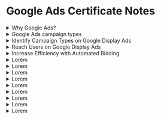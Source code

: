 # Google Ads Certificate Notes

<details><summary>Why Google Ads?</summary>
  
Google Ads provides access to a broad range of advertising products designed to help you reach customers. To help you grow your business, Google Ads is built around three principles: relevance, control, and results.
  
  - Relevance: Google Ads helps you connect with the right people, at the right time, with the right message. Your ads can appear on Google Search, YouTube, and more, just when someone is looking for products or services like yours. You can also customize options, such as keywords and location, to get in front of the most relevant customers.
  - Control: Google Ads gives you complete control over your budget. You choose how much to spend per month, per day, and per ad. Based on your settings, Google Ads uses a lightning-fast auction to determine which ad to show. If you want to change your strategy, you can easily adjust your ad, modify your budget, or pause and restart a campaign.
  - Results: Pay only for results, like clicks to your website or calls to your business. Our measurement tools make it easy to see how your site, apps, and ads are performing. Plus, smart technology lets you create, manage, and optimize your campaigns so you can get the most out of your investment.
  
#### Advance your business goals
Your advertising campaigns should center around the objectives you have for your business. 
  - Drive sales: Grow online, in-app, in-person, and over-the-phone sales.
  - Get leads: Boost conversions by encouraging people to take action.
  - Increase website visits: Get the right people to visit your website.
  - Influence consideration: Encourage people to explore your products and services.
  - Build awareness: Reach a broad audience and maximize exposure.
  - Promote your app: Increase installs and interactions with your app.
  
</details>

<details><summary>Google Ads campaign types</summary>
Advertising with Google Ads starts with creating a campaign based on your business objectives. Each campaign type determines where your ads appear and the format in which those ads are displayed. 
  
#### Search
Search ads appear next to Google search results and on other Google partner sites, like YouTube, when people look for businesses like yours. With a Search campaign, you can make sure potential customers notice your brand, consider your products, and take action.
  
#### Display
Google Display ads can appear across a network of more than two million sites and apps, reaching 90% of people on the internet. Your ads get matched to content related to your business or to your customers' interests. Use a Display campaign to increase exposure and reach audiences with specific interests across the web.
  
#### Video
With Video ads, you can reach the right audience at scale and capture their attention. Show your ads on their own or within other streaming video content on YouTube and across Google’s network of websites and apps. Only pay when people choose to watch your ad. Video campaigns help you bring your business’s story to life. They engage customers in different ways, like showing ads before their favorite music video or while they're researching an upcoming purchase.
  
#### Shopping
Shopping ads appear on Google Shopping next to search results and near text and responsive ads. Shopping ads promote your products by giving consumers detailed information about what you're selling before they even select your ad. Use a Shopping campaign to advertise your online and local inventory, boost traffic to your website or local store, and find better-qualified leads.
  
#### App
After a simple setup process, App campaigns run ads across Google’s largest properties, including Search, Play, and YouTube, as well as thousands of mobile sites and apps. Your ads and bids are automatically adjusted to get the most downloads. Just add a few lines of text, a bid, and some assets, and the rest is optimized to help customers find you. With an App campaign, you can increase engagement, app installs, and even in-app actions, like signing up for a newsletter or ordering a product.

#### Specialized campaign types
Google Ads can help you meet those goals through specialized campaign types.
  - Local campaigns help you drive important offline metrics — like store visits or in-store sales — by advertising on multiple platforms. It can optimize how your ads appear on Search, Maps, Display, and YouTube to maximize your offline performance.
  - Hotel campaigns
  - With Discovery campaigns, you can easily engage customers across Google’s most popular properties with a variety of rich, unique ad formats. Reach your users across the YouTube Home Feed, Gmail, and Google’s Discover Feed — all with one campaign.
  
#### Optimize your campaign
While the campaign type you choose determines where users see your ads, you can customize plenty of features to make sure you engage the most meaningful audiences, wherever they are.
  - Device targeting: Reach your customers on any device, including desktops, tablets, and smartphones.
  - Locations and language targeting: Your campaign’s ads are eligible to show to customers in particular locations, or to customers who've chosen your selected language as their browser’s language setting.
  - Bidding and budget settings: Your bid strategy controls how you pay for users to interact with your ads. Your bid limit is the most that you’ll pay per click for ads in an ad group, and your budget is the average amount that you’re comfortable spending each day on your campaign. The budget that you choose is entirely up to you, and you can adjust it at any time. 
  - Ad extensions: Include even more information with your ads, such as location details, links to pages on your website, and your phone number.
</details>

<details><summary>Identify Campaign Types on Google Display Ads</summary>

#### Display advertising on Google Display ads
  
With Google Display ads as your advertising ally, you can reach over 90% of global internet users across more than three million apps and websites. This kind of reach allows you to learn about consumer behavior, identify valuable audiences, and engage with those audiences quickly and often.

#### What's the value of Google Display ads?
Google Display ads helps you deliver relevant advertising as people browse the web. It connects your business with your customers — future and existing. With a variety of bidding options, popular ad formats, and transparency into performance, Google Display ads drives results every day for thousands of advertisers around the world. 
  
  - Powerful intent signals: Google harnesses best-in-class intent signals to place ads against the most relevant content, driving your marketing results. Google intent signals and machine learning enable greater relevance to achieve your desired outcome, at scale.
    - Google analyzes user activity across our owned and operated properties and over three million website and app partners to generate a clear understanding of user preferences.
    - Google uses advanced machine learning capabilities to bring best-in-class automation, bidding, and targeting to reach users at just the right moment.
    - Unique insights across over three million websites and apps including access to six properties with over one billion users. Reach users in the moments that matter.

  - Massive scale: Run your ads and connect with your audience through Gmail, YouTube, and millions of other websites.
  - Measurable performance: Maximize results with Google Display ads' measurable performance.
  - Easy campaign set up: Google Display ads will bring you the features and options that are relevant to what you want to accomplish.

#### Display campaign types
There are two campaign types for you to choose from — Smart and Standard.

  - Smart Display campaigns are a campaign type that uses full automation. It bundles together all the pillars of successful Display campaigns and accesses the best of Google’s machine learning capabilities to optimize and automate nearly all aspects of your Display campaigns. You provide a few inputs: what your ads will say, images you want to use, daily budget, and cost-per-acquisition (CPA) performance targets. Google will mix and match your ads at scale. 
    - To be eligible to set up a Smart Display campaign, you need to have gotten at least 50 conversions on Display — or at least 100 conversions on Search — in the last 30 days.
    - Create your campaign in minutes by providing just three inputs: budget, bid, and creative assets. Then, rely on multiple Google machine learning technologies to provide ongoing optimization and find you as many customers as possible.
    - You receive all standard Google Ads reporting and then also get new, supplemental reports based on insights that allow broad, strategic management instead of daily micromanagement.
    - Smart Display campaigns run across the three million websites and apps available on Google Display ads, including AdMob and Google owned and operated properties such as YouTube.
    - There are three core automation models that drive Smart Display campaigns: automated bidding, automated targeting, and automated creatives.
      - Automated bidding: Instead of bidding manually, you specify a Target CPA or Target ROAS you’d like to achieve and Google will manage the CPC bids on a per-auction basis, based on the likelihood that the auction will generate a conversion.
      - Automated targeting: Targeting optimizes where the campaign runs, which means ads increasingly show where they’ll get you the most business. Smart Display campaigns drive remarketing and prospecting alike.
      - Automated creatives: Ads are automatically generated from the building blocks you provide, like headlines, descriptions, logos, and images. They responsively fit into almost all ad slots across Google Display ads. Smart Display campaigns can also use your data feed to render dynamic ads based on the items in your feed.
  - Smart Display campaigns rely on the existing CPA model to set the bids at the right time. They also use a new auto-targeting infrastructure to deliver the best of Display targeting across the entire mid- and lower-funnel, and leverage a new auto-optimized creative technology to combine raw creative assets (logos and images), and build custom ads for each auction.
  - You should use Smart Display ads if you are new to display advertising and want a fast and highly performing campaign, have limited display advertising to remarketing but now want to reach people earlier in the buying process, and want to attract additional customers beyond your manually targeted campaigns or simplify your existing campaign structure.

#### What's a Standard Display campaign?
If you’re looking for full control over all aspects of your Display campaign, then a Standard Display campaign is right for you. You can manually select your targeting, bidding, and ad formats.

  - Targeting: When building your first Display campaign, there are three marketing objectives you'll be able to choose from:
    - Build awareness: Increase how well people know your brand.
    - Influence consideration: Encourage people to explore your products or services.
    - Drive action: Get sales or leads by motivating people to take action.
  
  - Bidding: It’s important to choose a bid strategy that reflects your marketing objectives. 
    - Enhanced CPC: Automatically adjusts your manual bid up or down based on each click’s likelihood to result in a conversion
    - Maximize Conversions: Drive as much conversion volume as possible within your budget
    - Target CPA: Automatically sets bids to help you increase conversions while reaching your average cost-per-acquisition goal
    - Target ROAS: Automatically sets bids to help get as much conversion value as possible at the target return on ad spend you set
  
  - Ad Formats: There are two main types of ad formats you can leverage for your Display campaign.
    - Responsive Display ads: Greater efficiency and scale
    - Uploaded ads (Image & AMPHTML): Greater control
</details>

<details><summary>Reach Users on Google Display Ads</summary>
  
#### Display targeting
You can use targeting to direct your campaign’s ads to the people you want to reach most. Simply choose the targeting option that aligns to your campaign goal and Google Display ads will work to get your ad in front of the right people, in the right place, at the right time.

Note: If you choose to use the marketing objectives option on a Display campaign, Google Display ads will guide you to the targeting options designed to work best with your goal.
  
#### Build awareness
When you want to reach a broad audience and maximize your brand exposure, we recommend selecting build awareness as your Display campaign marketing objective. 
  
  - Demographic targeting enables you to show ads to users based on a combination of declared and inferred data. You can target based on age, gender, and parental status. 
  - With Affinity audiences, you can reach TV-like audiences based on a holistic picture of their lifestyles, interests, and passions. Choose from over 100 segments based on online behavior. Google’s best-in-class algorithm distinguishes these users that are truly passionate about a topic rather than those that are merely interested.
  - If one of the 100+ off-the-shelf Affinity audiences doesn’t meet your needs, create your own with Custom Affinity audiences. This feature allows you to define and target custom-made audiences, giving you substantive reach against niche groups of users.
  
#### Influence consideration
When you want to engage with users that are actively researching products or services, we recommend selecting influence consideration as your Display campaign marketing objective.

  - In-Market audiences: Reach potential customers while they're actively browsing, researching, or comparing the types of products you sell and are close to a conversion. Connect with those most interested in what you have to offer, using precise segments that classify users based on their demonstrated in-market behavior and purchase intent.
  - Custom Intent audiences: If you want to create a tailored audience that isn't covered in one of our In-Market audience segments, Custom Intent is for you! Define and reach people that have the intent to purchase, updated in real-time. Simply enter keywords or URLs that best represent your audience or choose from one of our auto-created audiences.
  - Similar Audiences: Similar Audiences finds users that are similar to an original remarketing list or other uploaded compatible list. It finds users that are similar in profile based on their recent browsing and interests around different topics.

#### Drive action
When you want to re-engage with users that have already shown interest in your brand, we recommend selecting drive action as your Display campaign marketing objective.
  
  - Remarketing: Remarketing lets you show ads to the people who demonstrated their interest in what you offer with their visit to your website or app. It’s how you reconnect with great prospects as they browse the millions of websites and apps available on the network.
  - Standard remarketing: Show ads to your past visitors as they browse network websites and use network apps. Communicate with people who've previously visited key pages on your website across screens, giving you a powerful new way to match the right user with the right message.
  - Dynamic remarketing: Work to boost your results with dynamic remarketing, which takes remarketing to the next level with ads that include products or services that people viewed on your website. Create dynamically generated display ads with product data pulled from a pre-uploaded feed. You can achieve great performance showing to users products they have seen on your website, with low effort in campaign, ads, and remarketing lists creation.
  
</details>

<details><summary>Increase Efficiency with Automated Bidding</summary>
  
#### What's automated bidding?
Bidding is a key success factor for online marketing, and the bid strategy you choose directly influences how your campaigns perform and how visible your ads are in the unique moments that are important to your business. Google Ads offers several bid strategies that are tailored to your marketing goals and different types of campaigns. 
  
  - Factors to automatic bidding: performance (Bids influence how visible your ads are and the amount of interaction you get in each unique moment. If you don't bid efficiently, you could miss valuable conversions), auctions (Given the dynamic nature of our auctions, the appropriate bid can often be a moving target that's challenging to reach at scale when using manual bidding), and user complexities (Many signals influence user behavior. Their intent and likelihood to complete valuable actions for your business vary based on location, time, device, and so on. Taking all these signals into account for every auction and bidding can be done through automation).
  - Benefits of Google Ads automated bidding: The goal of any marketing campaign is to reach the right user with the right message at the right time. As consumers span across multiple devices, the customer journey has become more complex and so has setting bids based on each user's context.
    - Machine learning: Automated bidding uses machine learning to algorithmically help you set the appropriate bid for each and every auction. This takes much of the heavy lifting and guesswork out of setting bids, so you can meet your performance goals more efficiently and accurately.
    - Time saved: Cross-referencing audience data with context to establish intent and set the appropriate bid is a complex and time-consuming task. Automation offers a way to alleviate this strain on marketing resources.
    - Auction-time bidding: Our bidding algorithms tailor bids to each user’s unique context, using relevant signals present at auction time. This is a unique capability in the market, as it allows for bid differentiation, with a high degree of precision based on the conversion opportunity of each auction.
    - Depth of signal used and cross analaysis: Our algorithms integrate a large variety of signals and consider new ones to evaluate user intent. They also go a step beyond traditional signal analysis by recognizing and adjusting for meaningful interactions between combinations of signals while constantly considering new ones.

  #### Choose the right bidding strategy
It’s important to choose a bidding strategy that reflects your marketing goals. Google Ads offers several bid strategies to choose from. Which strategy you choose depends on which networks your campaign is targeting and whether you want to focus on improving clicks, visibility, conversion, and so on.

  - Awareness-based bidding strategies: You should choose this bid strategy if you want to make sure that your ad is visible for certain queries and even at certain locations on the page.
    - Target impression share: This helps make sure your ads are meeting a specific impression share threshold for a specific location on the search results page: anywhere, top of page, or absolute top of page.
    - This is for raising awareness of your brand and campaigns that include brand terms.
  - Consideration-focused bidding strategies: You should choose this bid strategy if you want to drive as many clicks as possible within a set level of spend.
    - Maximize clicks: Set bids to try to get you as many clicks as possible within a target spend amount that you choose.
    - Budget-constrained campaigns focused on driving clicks per volume. Upper funnel keywords that have high assist value in conversion
  - Conversion-focused bidding strategies: Choose one of these bid strategies if you're tracking actions post-click, valuing conversions equally, and looking to maximize the number of conversions. 
    - Maximize Conversions: Drive as much conversion volume as possible within your budget. You don't need to provide a specific cost per click (CPC), cost per acquisition (CPA), or return on ad spend (ROAS) target. Target cost-per-acquisition (tCPA): This strategy automatically sets bids to help you increase conversions while reaching your average cost-per-acquisition goal. Enhanced cost-per-click (eCPC): This strategy automatically adjusts your manual bid up or down based on each click’s likelihood to result in a conversion.
    - Maximize Conversions: Advertisers that want to spend a fixed budget and don’t have an explicit CPA/ROAS goal
    - Target cost-per-acquisition (tCPA): Maximize amount of conversions, without considering order value — such as lead generation and eCommerce businesses. 
    - Enhanced cost-per-click (eCPC): For Search, this is for advertisers who want to set the core bid manually or through third-party bidding tools, with an added layer of real-time optimization. 
  - Revenue-focused bidding strategies: Choose this bid strategy if you’re tracking the revenue or value associated with your conversions and want to maximize it at a specific return on ad spend target. They’re a good fit if you’re tracking conversion value and have campaigns that have at least 50 conversions in the past 30 days for Search and at least 15 conversions in the past 30 days for Display.
    - Target return on ad spend (Target ROAS): Automatically sets bids to help get as much conversion value as possible at the target return on ad spend (ROAS) you set
    - If you want to automatically optimize bids to maximize revenue within your target ROAS
  
</details>

<details><summary>Lorem</summary>
####Lorem Ipsum
lorem
  
</details>

<details><summary>Lorem</summary>
####Lorem Ipsum
lorem
  
</details>

<details><summary>Lorem</summary>
####Lorem Ipsum
lorem
  
</details>

<details><summary>Lorem</summary>
####Lorem Ipsum
lorem
  
</details>

<details><summary>Lorem</summary>
####Lorem Ipsum
lorem
  
</details>

<details><summary>Lorem</summary>
####Lorem Ipsum
lorem
  
</details>

<details><summary>Lorem</summary>
####Lorem Ipsum
lorem
  
</details>

<details><summary>Lorem</summary>
####Lorem Ipsum
lorem
  
</details>

<details><summary>Lorem</summary>
####Lorem Ipsum
lorem
  
</details>
